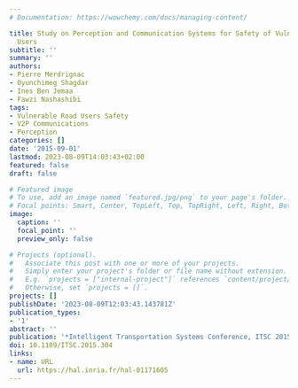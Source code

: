 ```yaml
---
# Documentation: https://wowchemy.com/docs/managing-content/

title: Study on Perception and Communication Systems for Safety of Vulnerable Road
  Users
subtitle: ''
summary: ''
authors:
- Pierre Merdrignac
- Oyunchimeg Shagdar
- Ines Ben Jemaa
- Fawzi Nashashibi
tags:
- Vulnerable Road Users Safety
- V2P Communications
- Perception
categories: []
date: '2015-09-01'
lastmod: 2023-08-09T14:03:43+02:00
featured: false
draft: false

# Featured image
# To use, add an image named `featured.jpg/png` to your page's folder.
# Focal points: Smart, Center, TopLeft, Top, TopRight, Left, Right, BottomLeft, Bottom, BottomRight.
image:
  caption: ''
  focal_point: ''
  preview_only: false

# Projects (optional).
#   Associate this post with one or more of your projects.
#   Simply enter your project's folder or file name without extension.
#   E.g. `projects = ["internal-project"]` references `content/project/deep-learning/index.md`.
#   Otherwise, set `projects = []`.
projects: []
publishDate: '2023-08-09T12:03:43.143781Z'
publication_types:
- '1'
abstract: ''
publication: '*Intelligent Transportation Systems Conference, ITSC 2015*'
doi: 10.1109/ITSC.2015.304
links:
- name: URL
  url: https://hal.inria.fr/hal-01171605
---
```

